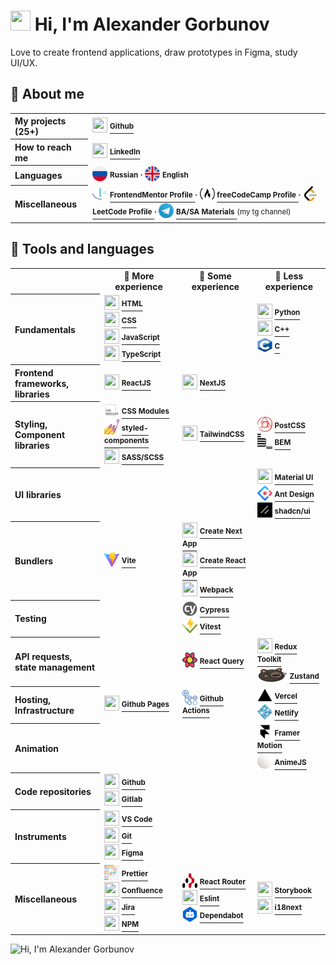 <!-- <img src="https://capsule-render.vercel.app/api?type=waving&color=0:C6FFDD,50:FBD786,100:f7797d&height=300&section=header&text=👋%20Hi,%20I%27m%20Alexander%20Gorbunov&fontSize=54&fontColor=444444&animation=fadeIn&fontAlignY=38&desc=I%20love%20to%20create%20frontend%20applications,%20draw%20prototypes%20in%20Figma,%20study%20UI/UX&descAlignY=55&descAlign=50" alt="Hi, I'm Alexander Gorbunov"> -->


<h1> 
  <img src="https://github.com/TheDudeThatCode/TheDudeThatCode/blob/master/Assets/Hi.gif" width="32" height="32"> 
  Hi, I'm Alexander Gorbunov
</h1>
<p>Love to create frontend applications, draw prototypes in Figma, study UI/UX.</p>

<h2>👤 About me</h2>

<table>
  <tr>
    <th align="left">My projects (25+)</th>
    <td>
      <img src="https://cdn.jsdelivr.net/gh/devicons/devicon/icons/github/github-original.svg" width="24" height="24" />
      <a href="https://github.com/arlagonix/arlagonix.github.io">
        <strong><sup>Github</sup></strong>
      </a>
    </td>
  </tr>

  <tr><!-- Empty row that helps to make all rows in the table have the same bg color --></tr>
  <tr>
    <th align="left">How to reach me</th>
    <td>
      <img src="https://cdn.jsdelivr.net/gh/devicons/devicon/icons/linkedin/linkedin-original.svg" width="24" height="24" />
      <a href="https://www.linkedin.com/in/alex-gorbunov/">
        <strong><sup>LinkedIn</sup></strong>
      </a>
    </td>
  </tr>
  
  <tr><!-- Empty row that helps to make all rows in the table have the same bg color --></tr>
  <tr>
    <th align="left">Languages</th>
    <td>
      <span>
        <img src="./assets/russia.png" width="24" height="24" />
        <strong><sup>Russian</sup></strong>
      </span>
      <strong><sup>⸱</sup></strong>
      <span>
        <img src="./assets/united-kingdom.png" width="24" height="24" />
        <strong><sup>English</sup></strong>
      </span>
    </td>
  </tr>
  
  <tr><!-- Empty row that helps to make all rows in the table have the same bg color --></tr>
  <tr>
    <th align="left">Miscellaneous</th>
    <td>
      <img src="./assets/frontend-mentor.svg" width="24" height="24" />
      <a href="https://www.frontendmentor.io/profile/arlagonix">
        <strong><sup>FrontendMentor Profile</sup></strong>
      </a>
      <strong><sup>⸱</sup></strong>
      <img src="./assets/freecodecamp.svg" width="24" height="24" />
      <a href="https://www.freecodecamp.org/Arlagonix">
        <strong><sup>freeCodeCamp Profile</sup></strong>
      </a>
      <strong><sup>⸱</sup></strong>
      <img src="./assets/leetcode.svg" width="24" height="24" />
      <a href="https://leetcode.com/arlagonix/">
        <strong><sup>LeetCode Profile</sup></strong>
      </a>
      <strong><sup>⸱</sup></strong>
      <img src="./assets/telegram.svg" width="24" height="24" />
      <a href="https://t.me/ba_sa_materials">
        <strong><sup>BA/SA Materials</sup></strong>
      </a> <sup>(my tg channel)</sup>
    </td>
  </tr>
</table>

<h2>🔨 Tools and languages</h2>

<table>
  <tr>
    <!-- Empty row that helps to make all rows in the table have the same bg color -->
  </tr>
  <tr>
    <th></th>
    <th>🥇 More experience</th>
    <th>🥈 Some experience</th>
    <th>🥉 Less experience</th>
  </tr>

  <tr>
    <th align="left">Fundamentals</th>
    <td>
      <img src="https://cdn.jsdelivr.net/gh/devicons/devicon/icons/html5/html5-original.svg" width="24" height="24" />
      <a href="https://www.w3schools.com/html/default.asp">
        <strong><sup>HTML</sup></strong>
      </a>
      <br>
      <img src="https://cdn.jsdelivr.net/gh/devicons/devicon/icons/css3/css3-original.svg" width="24" height="24" />
      <a href="https://www.w3schools.com/css/css_intro.asp">
        <strong><sup>CSS</sup></strong>
      </a>
      <br>
      <img src="https://cdn.jsdelivr.net/gh/devicons/devicon/icons/javascript/javascript-original.svg" width="24" height="24" />
      <a href="https://developer.mozilla.org/en-US/docs/Learn/JavaScript/First_steps/What_is_JavaScript">
        <strong><sup>JavaScript</sup></strong>
      </a>
      <br>
      <img src="https://cdn.jsdelivr.net/gh/devicons/devicon/icons/typescript/typescript-original.svg" width="24" height="24" />
      <a href="https://www.typescriptlang.org/">
        <strong><sup>TypeScript</sup></strong>
      </a>
    </td>
    <td></td>
    <td>
      <img src="https://cdn.jsdelivr.net/gh/devicons/devicon/icons/python/python-original.svg" width="24" height="24" />
      <a href="https://www.python.org/">
        <strong><sup>Python</sup></strong>
      </a>
      <br>
      <img src="https://cdn.jsdelivr.net/gh/devicons/devicon/icons/cplusplus/cplusplus-original.svg" width="24" height="24" />
      <a href="https://cplusplus.com/">
        <strong><sup>C++</sup></strong>
      </a>
      <br>
      <img src="./assets/c.svg" width="24" height="24" />
      <a href="https://en.wikipedia.org/wiki/C_(programming_language)">
        <strong><sup>C</sup></strong>
      </a>
    </td>
  </tr>

  <tr>
    <!-- Empty row that helps to make all rows in the table have the same bg color -->
  </tr>
  <tr>
    <th align="left">Frontend frameworks, <br>libraries</th>
    <td>
      <img src="https://cdn.jsdelivr.net/gh/devicons/devicon/icons/react/react-original.svg" width="24" height="24" />
      <a href="https://reactjs.org/">
        <strong><sup>ReactJS</sup></strong>
      </a>
    </td>
    <td>
      <img src="https://cdn.jsdelivr.net/gh/devicons/devicon/icons/nextjs/nextjs-original.svg" width="24" height="24" />
      <a href="https://nextjs.org/learn/foundations/about-nextjs/what-is-nextjs">
        <strong><sup>NextJS</sup></strong>
      </a>
    </td>
    <td>
    </td>
  </tr>

  <tr>
    <!-- Empty row that helps to make all rows in the table have the same bg color -->
  </tr>
  <tr>
    <th align="left">Styling,<br>Component libraries</th>
    <td>
      <img src="./assets/css-modules.svg" width="24" height="24" />
      <a href="https://postcss.org/">
        <strong><sup>CSS Modules</sup></strong>
      </a>
      <br>
      <img src="./assets/styled-components.jpg" width="24" height="24" />
      <a href="https://styled-components.com/">
        <strong><sup>styled-components</sup></strong>
      </a>
      <br>
      <img src="https://cdn.jsdelivr.net/gh/devicons/devicon/icons/sass/sass-original.svg" width="24" height="24" />
      <a href="https://sass-lang.com/">
        <strong><sup>SASS/SCSS</sup></strong>
      </a>
    </td>
    <td>
      <img src="https://cdn.jsdelivr.net/gh/devicons/devicon@latest/icons/tailwindcss/tailwindcss-original.svg" width="24" height="24" />
      <a href="https://tailwindcss.com/">
        <strong><sup>TailwindCSS</sup></strong>
      </a>  
    </td>
    <td>
      <img src="./assets/postcss.svg" width="24" height="24" />
      <a href="https://postcss.org/">
        <strong><sup>PostCSS</sup></strong>
      </a>
      <br>
      <img src="./assets/bem.svg" width="24" height="24" />
      <a href="https://en.bem.info/">
        <strong><sup>BEM</sup></strong>
      </a>
    </td>
  </tr>
  <tr>
    <!-- Empty row that helps to make all rows in the table have the same bg color -->
  </tr>
  <tr>
    <th align="left">UI libraries</th>
    <td></td>
    <td></td>
    <td>
      <img src="https://cdn.jsdelivr.net/gh/devicons/devicon/icons/materialui/materialui-original.svg" width="24" height="24" />
      <a href="https://mui.com/">
        <strong><sup>Material UI</sup></strong>
      </a> 
      <br>
      <img src="./assets/ant-design.svg" width="24" height="24" />
      <a href="https://ant.design/">
        <strong><sup>Ant Design</sup></strong>
      </a>
      <br>
      <img src="./assets/shadcnui.png" width="24" height="24" />
      <a href="https://ui.shadcn.com/">
        <strong><sup>shadcn/ui</sup></strong>
      </a>
    </td>
  </tr>

  <tr>
    <!-- Empty row that helps to make all rows in the table have the same bg color -->
  </tr>
  <tr>
    <th align="left">Bundlers</th>
    <td>
      <img src="./assets/vitejs.svg" width="24" height="24" />
      <a href="https://vitejs.dev/">
        <strong><sup>Vite</sup></strong>
      </a>
    </td>
    <td>
      <img src="https://cdn.jsdelivr.net/gh/devicons/devicon/icons/nextjs/nextjs-original.svg" width="24" height="24" />
      <a href="https://nextjs.org/docs/api-reference/create-next-app">
        <strong><sup>Create Next App</sup></strong>
      </a> 
      <br>
      <img src="https://cdn.jsdelivr.net/gh/devicons/devicon/icons/react/react-original.svg" width="24" height="24" />
      <a href="https://create-react-app.dev/">
        <strong><sup>Create React App</sup></strong>
      </a>
      <br>
      <img src="https://cdn.jsdelivr.net/gh/devicons/devicon/icons/webpack/webpack-original.svg" width="24" height="24" />
      <a href="https://webpack.js.org/">
        <strong><sup>Webpack</sup></strong>
      </a>
    </td>
    <td>
    </td>
  </tr>

  <tr>
    <!-- Empty row that helps to make all rows in the table have the same bg color -->
  </tr>
  <tr>
    <th align="left">Testing</th>
    <td></td>
    <td>
      <img src="./assets/cypress.svg" width="24" height="24" />
      <a href="https://www.cypress.io/">
        <strong><sup>Cypress</sup></strong>
      </a>
      <br>
      <img src="./assets/vitest.svg" width="24" height="24" />
      <a href="https://vitest.dev/">
        <strong><sup>Vitest</sup></strong>
      </a>
    </td>
    <td></td>
  </tr>

  <tr>
    <!-- Empty row that helps to make all rows in the table have the same bg color -->
  </tr>
  <tr>
    <th align="left">API requests, <br>state management</th>
    <td></td>
    <td>
      <img src="./assets/react-query.svg" width="24" height="24" />
      <a href="https://react-query-v3.tanstack.com/">
        <strong><sup>React Query</sup></strong>
      </a>
    </td>
    <td>
      <img src="https://cdn.jsdelivr.net/gh/devicons/devicon/icons/redux/redux-original.svg" width="24" height="24" />
      <a href="https://redux-toolkit.js.org/">
        <strong><sup>Redux Toolkit</sup></strong>
      </a>
      <br />
      <img src="./assets/zustand.png" width="48" height="24" />
      <a href="https://github.com/pmndrs/zustand">
        <strong><sup>Zustand</sup></strong>
      </a>
    </td>
  </tr>

  <tr>
    <!-- Empty row that helps to make all rows in the table have the same bg color -->
  </tr>
  <tr>
    <th align="left">Hosting, Infrastructure</th>
    <td>
      <img src="https://cdn.jsdelivr.net/gh/devicons/devicon/icons/github/github-original.svg" width="24" height="24" />
      <a href="https://pages.github.com/">
        <strong><sup>Github Pages</sup></strong>
      </a>
    </td>
    <td>
      <img src="./assets/github-actions.svg" width="24" height="24" />
      <a href="https://github.com/features/actions">
        <strong><sup>Github Actions</sup></strong>
      </a>
    </td>
    <td>
      <img src="./assets/vercel.svg" width="24" height="24" />
      <a href="https://vercel.com/">
        <strong><sup>Vercel</sup></strong>
      </a>
      <br>
      <img src="./assets/netlify.svg" width="24" height="24" />
      <a href="https://www.netlify.com/">
        <strong><sup>Netlify</sup></strong>
      </a>
    </td>
  </tr>

  <tr>
    <!-- Empty row that helps to make all rows in the table have the same bg color -->
  </tr>
  <tr>
    <th align="left">Animation</th>
    <td></td>
    <td></td>
    <td>
      <img src="./assets/framer.svg" width="24" height="24" />
      <a href="https://www.framer.com/motion/introduction/">
        <strong><sup>Framer Motion</sup></strong>
      </a>
      <br>
      <img src="./assets/animejs.ico" width="24" height="24" />
      <a href="https://animejs.com/">
        <strong><sup>AnimeJS</sup></strong>
      </a>
    </td>
  </tr>
  
  <tr>
    <!-- Empty row that helps to make all rows in the table have the same bg color -->
  </tr>
  <tr>
    <th align="left">Code repositories</th>
    <td>
      <img src="https://cdn.jsdelivr.net/gh/devicons/devicon/icons/github/github-original.svg" width="24" height="24" />
      <a href="https://github.com/">
        <strong><sup>Github</sup></strong>
      </a>
      <br />
      <img src="https://cdn.jsdelivr.net/gh/devicons/devicon/icons/gitlab/gitlab-original.svg" width="24" height="24" />
      <a href="https://about.gitlab.com/">
        <strong><sup>Gitlab</sup></strong>
      </a>
    </td>
    <td></td>
    <td></td>
  </tr>
  
  <tr>
    <!-- Empty row that helps to make all rows in the table have the same bg color -->
  </tr>
  <tr>
    <th align="left">Instruments</th>
    <td>
      <img src="https://cdn.jsdelivr.net/gh/devicons/devicon/icons/vscode/vscode-original.svg" width="24" height="24" />
      <a href="https://code.visualstudio.com/">
        <strong><sup>VS Code</sup></strong>
      </a>
      <br>
      <img src="https://cdn.jsdelivr.net/gh/devicons/devicon/icons/git/git-original.svg" width="24" height="24" />
      <a href="https://git-scm.com/">
        <strong><sup>Git</sup></strong>
      </a>
      <br>
      <img src="https://cdn.jsdelivr.net/gh/devicons/devicon/icons/figma/figma-original.svg" width="24" height="24" />
      <a href="https://figma.com/">
        <strong><sup>Figma</sup></strong>
      </a>
    </td>
    <td></td>
    <td></td>
  </tr>

  <tr>
    <!-- Empty row that helps to make all rows in the table have the same bg color -->
  </tr>
  <tr>
    <th align="left">Miscellaneous</th>
    <td>
      <img src="./assets/prettier.svg" width="24" height="24" />
      <a href="https://prettier.io/">
        <strong><sup>Prettier</sup></strong>
      </a>
      <br>
      <img src="https://cdn.jsdelivr.net/gh/devicons/devicon/icons/confluence/confluence-original.svg" width="24" height="24" />
      <a href="https://www.atlassian.com/software/confluence">
        <strong><sup>Confluence</sup></strong>
      </a>
      <br>
      <img src="https://cdn.jsdelivr.net/gh/devicons/devicon/icons/jira/jira-original.svg" width="24" height="24" />
      <a href="https://www.atlassian.com/software/jira">
        <strong><sup>Jira</sup></strong>
      </a>
      <br>
      <img src="https://cdn.jsdelivr.net/gh/devicons/devicon/icons/npm/npm-original-wordmark.svg" width="24" height="24" />
      <a href="https://www.npmjs.com/">
        <strong><sup>NPM</sup></strong>
      </a>
    </td>
    <td>
      <img src="./assets/react-router.svg" width="24" height="24" />
      <a href="https://reactrouter.com/en/main">
        <strong><sup>React Router</sup></strong>
      </a>
      <br>
      <img src="https://cdn.jsdelivr.net/gh/devicons/devicon/icons/eslint/eslint-original.svg" width="24" height="24" />
      <a href="https://eslint.org/">
        <strong><sup>Eslint</sup></strong>
      </a>
      <br>
      <img src="./assets/dependabot.svg" width="24" height="24" />
      <a href="https://github.com/dependabot">
        <strong><sup>Dependabot</sup></strong>
      </a>
    </td>
    <td>
      <img src="https://cdn.jsdelivr.net/gh/devicons/devicon/icons/storybook/storybook-original.svg" width="24" height="24" />
      <a href="https://storybook.js.org/">
        <strong><sup>Storybook</sup></strong>
      </a>
      <br>
      <img src="https://www.gitbook.com/cdn-cgi/image/width=40,dpr=2,height=40,fit=contain,format=auto/https%3A%2F%2F1143667985-files.gitbook.io%2F~%2Ffiles%2Fv0%2Fb%2Fgitbook-legacy-files%2Fo%2Fspaces%252F-L9iS6Wm2hynS5H9Gj7j%252Favatar.png%3Fgeneration%3D1523462254548780%26alt%3Dmedia" width="24" height="24" />
      <a href="https://www.i18next.com/">
        <strong><sup>i18next</sup></strong>
      </a>
    </td>
  </tr>
</table>

<img src="https://capsule-render.vercel.app/api?type=waving&color=0:C6FFDD,50:FBD786,100:f7797d&height=180&section=footer&animation=fadeIn" alt="Hi, I'm Alexander Gorbunov">
